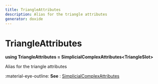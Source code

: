 ```yaml
---
title: TriangleAttributes
description: Alias for the triangle attributes
generator: doxide
---
```



# TriangleAttributes

**using TriangleAttributes = SimplicialComplexAttributes&lt;TriangleSlot&gt;**



Alias for the triangle attributes

:material-eye-outline: **See**
:    [SimplicialComplexAttributes](../../SimplicialComplexAttributes/)




